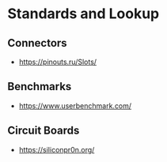 # Standards and Lookup

## Connectors

- <https://pinouts.ru/Slots/>

## Benchmarks

- <https://www.userbenchmark.com/>

## Circuit Boards

- <https://siliconpr0n.org/>
